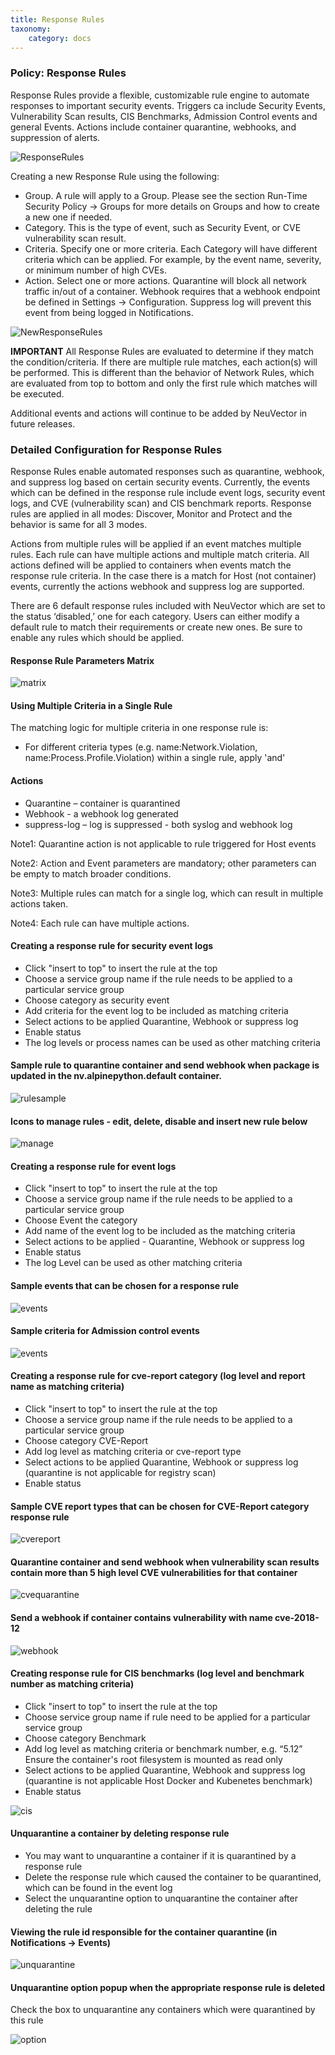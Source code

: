 ```yaml
---
title: Response Rules
taxonomy:
    category: docs
---
```


### Policy: Response Rules
Response Rules provide a flexible, customizable rule engine to automate responses to important security events. Triggers ca include Security Events, Vulnerability Scan results, CIS Benchmarks, Admission Control events and general Events. Actions include container quarantine, webhooks, and suppression of alerts. 

![ResponseRules](response1.png)

Creating a new Response Rule using the following:
+ Group. A rule will apply to a Group. Please see the section Run-Time Security Policy -> Groups for more details on Groups and how to create a new one if needed.
+ Category. This is the type of event, such as Security Event, or CVE vulnerability scan result.
+ Criteria. Specify one or more criteria. Each Category will have different criteria which can be applied. For example, by the event name, severity, or minimum number of high CVEs.
+ Action. Select one or more actions. Quarantine will block all network traffic in/out of a container. Webhook requires that a webhook endpoint be defined in Settings -> Configuration. Suppress log will prevent this event from being logged in Notifications.

![NewResponseRules](newrule1.png)

<Strong>IMPORTANT</Strong>  All Response Rules are evaluated to determine if they match the condition/criteria. If there are multiple rule matches, each action(s) will be performed. This is different than the behavior of Network Rules, which are evaluated from top to bottom and only the first rule which matches will be executed.

Additional events and actions will continue to be added by NeuVector in future releases.

### Detailed Configuration for Response Rules
Response Rules enable automated responses such as quarantine, webhook, and suppress log based on certain security events. Currently, the events which can be defined in the response rule include event logs, security event logs, and CVE (vulnerability scan) and CIS benchmark reports. Response rules are applied in all modes: Discover, Monitor and Protect and the behavior is same for all 3 modes.
Actions from multiple rules will be applied if an event matches multiple rules. Each rule can have multiple actions and multiple match criteria. All actions defined will be applied to containers when events match the response rule criteria. In the case there is a match for Host (not container) events, currently the actions webhook and suppress log are supported.There are 6 default response rules included with NeuVector which are set to the status ‘disabled,’ one for each category. Users can either modify a default rule to match their requirements or create new ones. Be sure to enable any rules which should be applied.#### Response Rule Parameters Matrix![matrix](resp1.png)

#### Using Multiple Criteria in a Single Rule
The matching logic for multiple criteria in one response rule is:
+ For different criteria types  (e.g. name:Network.Violation, name:Process.Profile.Violation) within a single rule, apply 'and'
#### Actions+ Quarantine – container is quarantined+ Webhook - a webhook log generated+ suppress-log – log is suppressed - both syslog and webhook logNote1: Quarantine action is not applicable to rule triggered for Host events

Note2: Action and Event parameters are mandatory; other parameters can be empty to match broader conditions.Note3: Multiple rules can match for a single log, which can result in multiple actions taken.Note4: Each rule can have multiple actions.#### Creating a response rule for security event logs+ Click "insert to top" to insert the rule at the top+ Choose a service group name if the rule needs to be applied to a particular service group + Choose category as security event+ Add criteria for the event log to be included as matching criteria+ Select actions to be applied Quarantine, Webhook or suppress log + Enable status+ The log levels or process names can be used as other matching criteria#### Sample rule to quarantine container and send webhook when package is updated in the nv.alpinepython.default container.![rulesample](resp3.png)#### Icons to manage rules - edit, delete, disable and insert new rule below![manage](resp4.png)#### Creating a response rule for event logs+ Click "insert to top" to insert the rule at the top+ Choose a service group name if the rule needs to be applied to a particular service group + Choose Event the category+ Add name of the event log to be included as the matching criteria+ Select actions to be applied - Quarantine, Webhook or suppress log + Enable status+ The log Level can be used as other matching criteria#### Sample events that can be chosen for a response rule![events](resp5.png)#### Sample criteria for Admission control events

![events](admission.png)#### Creating a response rule for cve-report category (log level and report name as matching criteria)+ Click "insert to top" to insert the rule at the top+ Choose a service group name if the rule needs to be applied to a particular service group + Choose category CVE-Report + Add log level as matching criteria or cve-report type + Select actions to be applied Quarantine, Webhook or suppress log (quarantine is not applicable for registry scan)+ Enable status#### Sample CVE report types that can be chosen for CVE-Report category response rule![cvereport](resp7.png)#### Quarantine container and send webhook when vulnerability scan results contain more than 5 high level CVE vulnerabilities for that container![cvequarantine](resp8.png)#### Send a webhook if container contains vulnerability with name cve-2018-12![webhook](resp8-a.png)

#### Creating response rule for CIS benchmarks (log level and benchmark number as matching criteria) 

+ Click "insert to top" to insert the rule at the top 
+ Choose service group name if rule need to be applied  for a particular service group
+ Choose category Benchmark
+ Add log level as matching criteria or benchmark number, e.g. “5.12” Ensure the container's root filesystem is mounted as read only
+ Select actions to be applied Quarantine, Webhook and suppress log (quarantine is not applicable Host Docker and Kubenetes benchmark)
+ Enable status

![cis](resp8-b.png)#### Unquarantine a container by deleting response rule+ You may want to unquarantine a container if it is quarantined by a response rule+ Delete the response rule which caused the container to be quarantined, which can be found in the event log+ Select the unquarantine option to unquarantine the container after deleting the rule#### Viewing the rule id responsible for the container quarantine (in Notifications -> Events)![unquarantine](resp9.png)#### Unquarantine option popup when the appropriate response rule is deleted
Check the box to unquarantine any containers which were quarantined by this rule![option](resp10.png)


